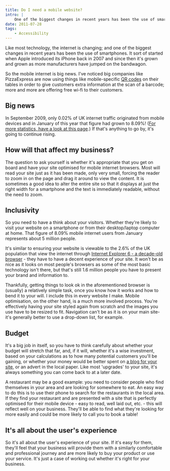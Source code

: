 ```yaml
---
title: Do I need a mobile website?
intro: |
    One of the biggest changes in recent years has been the use of smartphones. How should your website cater for these devices?
date: 2011-07-28
tags:
    - Accessibility
---
```


Like most technology, the internet is changing; and one of the biggest changes in recent years has been the use of smartphones. It sort of started when Apple introduced its iPhone back in 2007 and since then it's grown and grown as more manufacturers have jumped on the bandwagon.

So the mobile internet is big news. I've noticed big companies like PizzaExpress are now using things like mobile-specific [QR codes](/resources/qr-readers) on their tables in order to give customers extra information at the scan of a barcode; more and more are offering free wi-fi to their customers.


## Big news

In September 2009, only 0.02% of UK internet traffic originated from mobile devices and in January of this year that figure had grown to 8.09%! ([For more statistics, have a look at this page](http://www.tecmark.co.uk/uk-mobile-internet-stats).) If that's anything to go by, it's going to continue rising.


## How will that affect my business?

The question to ask yourself is whether it's appropriate that you get on board and have your site optimised for mobile internet browsers. Most will read your site just as it has been made, only very small, forcing the reader to zoom in on the page and drag it around to view the content. It is sometimes a good idea to alter the entire site so that it displays at just the right width for a smartphone and the text is immediately readable, without the need to zoom.


## Inclusivity

So you need to have a think about your visitors. Whether they're likely to visit your website on a smartphone or from their desktop/laptop computer at home. That figure of 8.09% mobile internet users from January represents about 5 million people.

It's similar to ensuring your website is viewable to the 2.6% of the UK population that view the internet through [Internet Explorer 6 - a decade-old browser](http://www.ie6death.com/) - they have to have a decent experience of your site. It won't be as nice as it looks on most people's browsers as some of the most basic technology isn't there, but that's still 1.6 million people you have to present your brand and information to.

Thankfully, getting things to look ok in the aforementioned browser is (usually) a relatively simple task, once you know how it works and how to bend it to your will. I include this in every website I make. Mobile optimisation, on the other hand, is a much more involved process. You're effectively having your site styled again from scratch and the images you use have to be resized to fit. Navigation can't be as it is on your main site- it's generally better to use a drop-down list, for example.


## Budget

It's a big job in itself, so you have to think carefully about whether your budget will stretch that far, and, if it will, whether it's a wise investment, based on your calculations as to how many potential customers you'll be gaining, or whether your money would be better spent on [a blog for your site](/resources/why-should-i-blog), or an advert in the local paper. Like most 'upgrades' to your site, it's always something you can come back to at a later date.

A restaurant may be a good example: you need to consider people who find themselves in your area and are looking for somewhere to eat. An easy way to do this is to use their phone to search for the restaurants in the local area. If they find your restaurant and are presented with a site that is perfectly optimised for their mobile device - easy to read, well laid out, etc. - this will reflect well on your business. They'll be able to find what they're looking for more easily and could be more likely to call you to book a table!


## It's all about the user's experience

So it's all about the user's experience of your site. If it's easy for them, they'll feel that your business will provide them with a similarly comfortable and professional journey and are more likely to buy your product or use your service. It's just a case of working out whether it's right for your business.
